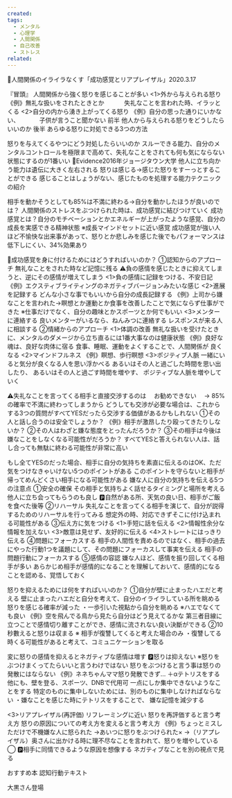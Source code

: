 ```yaml
---
created: 
tags:
  - メンタル
  - 心理学
  - 人間関係
  - 自己改善
  - ストレス
related:
---
```


💢人間関係のイライラなくす「成功感覚とリアプレイザル」2020.3.17

『冒頭』
人間関係から強く怒りを感じることが多い
<1>外から与えられる怒り
《例》無礼な扱いをされたときとか
　　　失礼なことを言われた時、イラッとくる
<2>自分の内から湧き上がってくる怒り
《例》自分の思った通りにいかない、
　　　子供が言うこと聞かない
前半
他人から与えられる怒りをどうしたらいいのか
後半
あらゆる怒りに対処できる3つの方法

怒りを与えてくるやつにどう対処したらいいのか
スルーできる能力、自分のメンタルコントロールを極限まで高めて、失礼なことをされても何も気にならない状態にするのが1番いい
📘Evidence2016年ジョージタウン大学
他人に立ち向かう能力は遺伝に大きく左右される
怒りは感じる→感じた怒りをすーっとすることができる
感じることはしょうがない、感じたものを処理する能力テクニックの紹介

相手を動かそうとしても85%は不満に終わる→自分を動かしたほうが良いのでは？
人間関係のストレスをぶつけられた時は、成功感覚に結びつけていく
成功感覚とは？自分のモチベーションとかエネルギーが上がったような感覚、自分の成長を実感できる精神状態
※成長マインドセットに近い感覚
成功感覚が強い人ほど不愉快な出来事があって、怒りとか悲しみを感じた後でもパフォーマンスは低下しにくい、34%効果あり

🔵成功感覚を身に付けるためにはどうすればいいのか？
①認知からのアプローチ
無礼なことをされた時など記憶に残る
⚠️負の感情を感じたときに抑えてしまうと、逆にその感情が増えてしまう
<1>負の感情に記録をつける、不安日記
《例》エクスティブライティングのネガティブバージョンみたいな感じ
<2>進展を記録する
どんな小さな事でもいいから自分の成長記録する
《例》上司から嫌なことを言われた→瞑想とか運動とか食事を改善したことで気にならず仕事ができた
※仕事だけでなく、自分の趣味とかスポーツとか何でもいい
<3>メンターに連絡する
良いメンターがいるなら、ねんみつに連絡する
レスポンスが来る人に相談する
②情緒からのアプローチ
<1>体調の改善
無礼な扱いを受けたときに、メンタルのダメージから立ち直るには1番大事なのは健康状態
《例》良好な魂は、良好な肉体に宿る
食事、睡眠、運動をよくすることで、人間関係が
良くなる
<2>マインドフルネス
《例》瞑想、歩行瞑想
<3>ポジティブ人脈
一緒にいると気分が良くなる人を思い浮かべる
あるいはその人と過ごした時間を思い出したり、
あるいはその人と過ごす時間を増やす、
ポジティブな人脈を増やしていく

⚠️失礼なことを言ってくる相手と直接交渉するのは
　お勧めできない
　→ 85%の確率で不満に終わってしまうから
どうしても交渉が必要な場合は、これからする3つの質問がすべてYESだったら交渉する価値があるかもしれない
①その人と話し合うのは安全でしょうか？
《例》相手が激昂したり殴ってきたりしないか？
②その人はわざと嫌な態度をとったんだろうか？
③その相手は今後は嫌なことをしなくなる可能性がだろうか？
すべてYESと答えられない人は、話し合っても無駄に終わる可能性が非常に高い

もし全てYESのだった場合、相手に自分の気持ちを素直に伝えるのはOK、ただ気をつけなきゃいけない5つのポイントがある
このポイントを守らないと相手が帰ってめんどくさい相手になる可能性がある
嫌な人に自分の気持ちを伝える5つの注意点
①安全の確保
その相手と気持ちよく話せるタイミングと場所を考える
他人に立ち会ってもらうのも良し
🅿️自然がある所、天気の良い日、相手がご飯を食べた後等
②リハーサル
失礼なことを言ってくる相手を演じて、自分が説得するためのリハーサルを行ってみる
想定外の時、対応できずそこに付け込まれる可能性がある
③伝え方に気をつける
<1>手短に話を伝える
<2>情報性余分な情報を加えない
<3>敵意は見せず、友好的に伝える
<4>ストレートにはっきり伝える
④問題にフォーカスする
相手の人間性を責めるのではなく、相手の過去にやった行動1つを議題にして、その問題にフォーカスして事実を伝える
相手の問題行動にフォーカスする
⑤感情の容認
嫌な人ほど、感情を振り回してくる相手が多い
あらかじめ相手が感情的になることを理解しておいて、感情的になることを認める、覚悟しておく

怒りを抑えるためには何をすればいいのか？
①自分が壁に止まったハエだと考える
壁に止まったハエだと自分を考えて、自分のイライラしている所を眺める
怒りを感じる確率が減った
・一歩引いた視點から自分を眺める
※ハエでなくても良い
《例》空を飛んでる鳥から見たら自分はどう見えてるかな
第三者目線に立つことで感情切り離すことができ、感情に流されない良い決斷ができる
②10秒數えると怒りは収まる
※ 相手が復讐してくると考えた場合のみ
・復讐してる時くる可能性があると考えて、コミュニケーションを取る

変に怒りの感情を抑えるとネガティブな感情は増す
🅿️怒りは抑えない
※怒りをぶつけまくってたらいいと言うわけではない
怒りをぶつけると言う事は怒りの発散にはならない
《例》ネネちゃんママ怒り発散できず...
＋αテトリスをする
他にも、壁を登る、スポーツ、DNBで代用可
一点にしか集中できないようなことをする
特定のものに集中しないためには、別のものに集中しなければならない
・嫌なことを感じた時にテトリスをすることで、
嫌な記憶を減少する

<3>リアプレイザル(再評価)
リフレーミングに近い
怒りを再評価すると言う考え方
怒りの原因についての考え方を変えると言う考え方
《例》ちょっとミスしただけで不機嫌な人に怒られた
→あいつに怒りをぶつけられた×
→（リアプレイザル）奥さんに出かける時に理不尽なことを言われて、怒りを増やしている◯
🅿️相手に同情できるような原因を想像する
ネガティブなことを別の視点で見る

おすすめ本
認知行動テキスト

大黒さん登場

